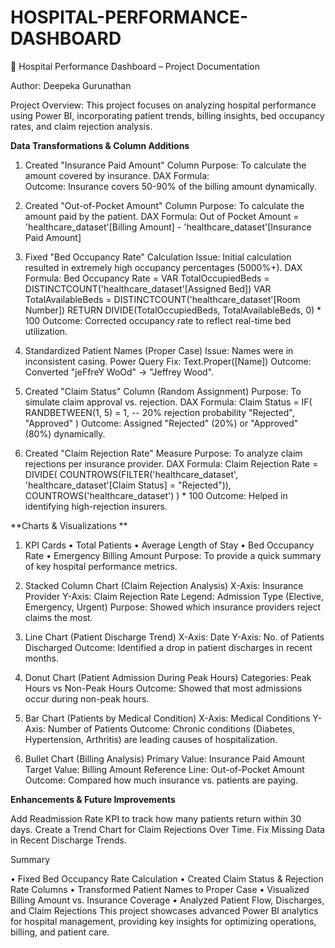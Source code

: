 # HOSPITAL-PERFORMANCE-DASHBOARD
 
🏥 Hospital Performance Dashboard – Project Documentation

Author: Deepeka Gurunathan

Project Overview: This project focuses on analyzing hospital performance using Power BI, incorporating patient trends, billing insights, bed occupancy rates, and claim rejection analysis.

**Data Transformations & Column Additions**

1. Created "Insurance Paid Amount" Column
Purpose: To calculate the amount covered by insurance.
DAX Formula:  
 Outcome: Insurance covers 50-90% of the billing amount dynamically.

2. Created "Out-of-Pocket Amount" Column
Purpose: To calculate the amount paid by the patient.
DAX Formula:
Out of Pocket Amount = 'healthcare_dataset'[Billing Amount] - 'healthcare_dataset'[Insurance Paid Amount]

3. Fixed "Bed Occupancy Rate" Calculation
Issue: Initial calculation resulted in extremely high occupancy percentages (5000%+).
DAX Formula: Bed Occupancy Rate = 
VAR TotalOccupiedBeds = DISTINCTCOUNT('healthcare_dataset'[Assigned Bed])
VAR TotalAvailableBeds = DISTINCTCOUNT('healthcare_dataset'[Room Number])
RETURN DIVIDE(TotalOccupiedBeds, TotalAvailableBeds, 0) * 100
Outcome: Corrected occupancy rate to reflect real-time bed utilization.

4. Standardized Patient Names (Proper Case)
Issue: Names were in inconsistent casing.
Power Query Fix: Text.Proper([Name])
Outcome: Converted "jeFfreY WoOd" → "Jeffrey Wood".

5. Created "Claim Status" Column (Random Assignment)
Purpose: To simulate claim approval vs. rejection.
DAX Formula:
Claim Status = 
IF(
    RANDBETWEEN(1, 5) = 1,  -- 20% rejection probability
    "Rejected",
    "Approved"
)
Outcome: Assigned "Rejected" (20%) or "Approved" (80%) dynamically.

6. Created "Claim Rejection Rate" Measure
   Purpose: To analyze claim rejections per insurance provider.
DAX Formula:
Claim Rejection Rate = 
DIVIDE(
    COUNTROWS(FILTER('healthcare_dataset', 'healthcare_dataset'[Claim Status] = "Rejected")),
    COUNTROWS('healthcare_dataset')
) * 100
Outcome: Helped in identifying high-rejection insurers.

**Charts & Visualizations **
1. KPI Cards
•	Total Patients
•	Average Length of Stay
•	Bed Occupancy Rate
•	Emergency Billing Amount
Purpose: To provide a quick summary of key hospital performance metrics.

2. Stacked Column Chart (Claim Rejection Analysis)
X-Axis: Insurance Provider
Y-Axis: Claim Rejection Rate
Legend: Admission Type (Elective, Emergency, Urgent)
Purpose: Showed which insurance providers reject claims the most.

3. Line Chart (Patient Discharge Trend)
X-Axis: Date
Y-Axis: No. of Patients Discharged
Outcome: Identified a drop in patient discharges in recent months.

4. Donut Chart (Patient Admission During Peak Hours)
Categories: Peak Hours vs Non-Peak Hours
Outcome: Showed that most admissions occur during non-peak hours.

5. Bar Chart (Patients by Medical Condition)
X-Axis: Medical Conditions
Y-Axis: Number of Patients
Outcome: Chronic conditions (Diabetes, Hypertension, Arthritis) are leading causes of hospitalization.

6. Bullet Chart (Billing Analysis)
Primary Value: Insurance Paid Amount
Target Value: Billing Amount
Reference Line: Out-of-Pocket Amount
Outcome: Compared how much insurance vs. patients are paying.

**Enhancements & Future Improvements**

Add Readmission Rate KPI to track how many patients return within 30 days.
Create a Trend Chart for Claim Rejections Over Time.
Fix Missing Data in Recent Discharge Trends.

Summary

•	Fixed Bed Occupancy Rate Calculation
•	Created Claim Status & Rejection Rate Columns
•	Transformed Patient Names to Proper Case
•	Visualized Billing Amount vs. Insurance Coverage
•	Analyzed Patient Flow, Discharges, and Claim Rejections
This project showcases advanced Power BI analytics for hospital management, providing key insights for optimizing operations, billing, and patient care.

